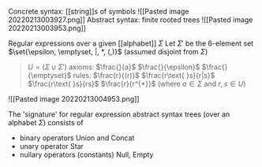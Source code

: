 Concrete syntax: [[string]]s of symbols
![[Pasted image 20220213003927.png]]
Abstract syntax: finite rooted trees
![[Pasted image 20220213003953.png]]

Regular expressions over a given [[alphabet]] $\Sigma$
Let $\Sigma '$ be the 6-element set $\set{\epsilon, \emptyset, |, *, (,)}$ (assumed disjoint from $\Sigma$)

> $U = (\Sigma \cup \Sigma ')$
> axioms: $\frac{}{a}$ $\frac{}{\epsilon}$ $\frac{}{\emptyset}$
> rules: $\frac{r}{(r)}$ $\frac{r\text{   }s}{r|s}$ $\frac{r\text{   }s}{rs}$ $\frac{r}{r^{*}}$
> (where $a \in \Sigma$ and $r, s \in U$)

![[Pasted image 20220213004953.png]]

The 'signature' for regular expression abstract syntax trees (over an alphabet $\Sigma$) consists of
- binary operators Union and Concat
- unary operator Star
- nullary operators (constants) Null, Empty
